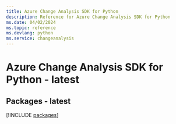 ```yaml
---
title: Azure Change Analysis SDK for Python
description: Reference for Azure Change Analysis SDK for Python
ms.date: 04/02/2024
ms.topic: reference
ms.devlang: python
ms.service: changeanalysis
---
```

# Azure Change Analysis SDK for Python - latest
## Packages - latest
[!INCLUDE [packages](change-analysis-index.md)]